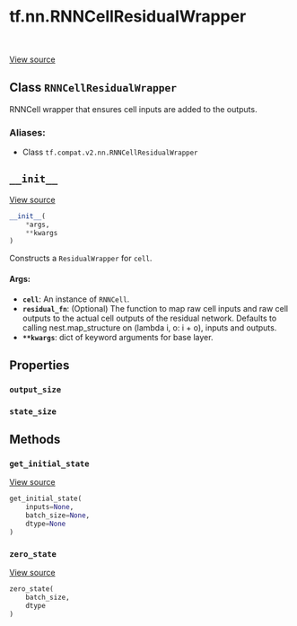 <div itemscope itemtype="http://developers.google.com/ReferenceObject">
<meta itemprop="name" content="tf.nn.RNNCellResidualWrapper" />
<meta itemprop="path" content="Stable" />
<meta itemprop="property" content="output_size"/>
<meta itemprop="property" content="state_size"/>
<meta itemprop="property" content="__init__"/>
<meta itemprop="property" content="get_initial_state"/>
<meta itemprop="property" content="zero_state"/>
</div>

# tf.nn.RNNCellResidualWrapper

<!-- Insert buttons -->

<table class="tfo-notebook-buttons tfo-api" align="left">
</table>

<a target="_blank" href="/code/stable/tensorflow/python/keras/layers/rnn_cell_wrapper_v2.py">View source</a>



## Class `RNNCellResidualWrapper`

<!-- Start diff -->
RNNCell wrapper that ensures cell inputs are added to the outputs.



### Aliases:

* Class `tf.compat.v2.nn.RNNCellResidualWrapper`


<!-- Placeholder for "Used in" -->


<h2 id="__init__"><code>__init__</code></h2>

<a target="_blank" href="/code/stable/tensorflow/python/keras/layers/rnn_cell_wrapper_v2.py">View source</a>

``` python
__init__(
    *args,
    **kwargs
)
```

Constructs a `ResidualWrapper` for `cell`.


#### Args:


* <b>`cell`</b>: An instance of `RNNCell`.
* <b>`residual_fn`</b>: (Optional) The function to map raw cell inputs and raw cell
  outputs to the actual cell outputs of the residual network.
  Defaults to calling nest.map_structure on (lambda i, o: i + o), inputs
    and outputs.
* <b>`**kwargs`</b>: dict of keyword arguments for base layer.



## Properties

<h3 id="output_size"><code>output_size</code></h3>




<h3 id="state_size"><code>state_size</code></h3>






## Methods

<h3 id="get_initial_state"><code>get_initial_state</code></h3>

<a target="_blank" href="/code/stable/tensorflow/python/keras/layers/recurrent.py">View source</a>

``` python
get_initial_state(
    inputs=None,
    batch_size=None,
    dtype=None
)
```




<h3 id="zero_state"><code>zero_state</code></h3>

<a target="_blank" href="/code/stable/tensorflow/python/ops/rnn_cell_wrapper_impl.py">View source</a>

``` python
zero_state(
    batch_size,
    dtype
)
```






